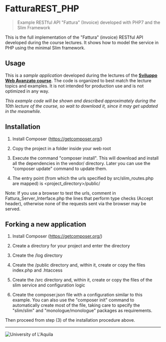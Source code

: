 # FatturaREST_PHP
> Example RESTful API "Fattura" (Invoice) developed with PHP7 and the Slim Framework

 This is the full implementation of the "Fattura" (invoice) RESTful API developed during the course lectures. It shows how to model the service in PHP using the minimal Slim framework.
 
## Usage

This is a *sample application* developed during the lectures of the  [**Sviluppo Web Avanzato course**](https://sviluppowebavanzato-univaq.github.io). The code is organized to best match the lecture topics and examples. It is not intended for production use and is not optimized in any way. 

*This example code will be shown and described approximately during the 10th lecture of the course, so wait to download it, since it may get updated in the meanwhile.*

## Installation

1. Install Composer (<https://getcomposer.org/>) 

2. Copy the project in a folder inside your web root

3. Execute the command "composer install". This will download and install all the dependencies in the vendor/ directory. Later you can use the "composer update" command to update them. 

4. The entry point (from which the urls specified by src/slim_routes.php are mapped) is \<project_directory\>/public/ 

Note: If you use a browser to test the urls, comment in Fattura_Server_Interface.php the lines that perform type checks 
(Accept header), otherwise none of the requests sent via the browser may be served.

## Forking a new application

1. Install Composer (<https://getcomposer.org/>) 

2. Create a directory for your project and enter the directory

3. Create the /log directory

4. Create the /public directory and, within it, create or copy the files index.php and .htaccess 

5. Create the /src directory and, within it, create or copy the files of the slim service and configuration logic 

6. Create the composer.json file with a configuration similar to this example. You can also use the "composer init" command to automatically create most of the file, taking care to specify the "slim/slim" and "monologue/monologue" packages as requirements.

Then proceed from step (3) of the installation procedure above.


---

![University of L'Aquila](https://www.disim.univaq.it/skins/aqua/img/logo2021-2.png) 
